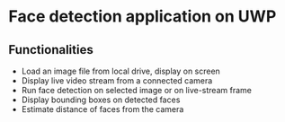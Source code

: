 # Face detection application on UWP

## Functionalities

- Load an image file from local drive, display on screen
- Display live video stream from a connected camera
- Run face detection on selected image or on live-stream frame
- Display bounding boxes on detected faces
- Estimate distance of faces from the camera
